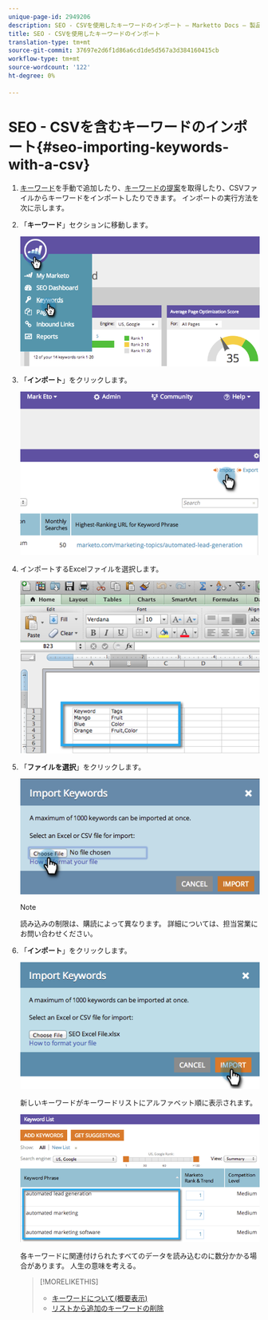 ```yaml
---
unique-page-id: 2949206
description: SEO - CSVを使用したキーワードのインポート — Marketto Docs — 製品ドキュメント
title: SEO - CSVを使用したキーワードのインポート
translation-type: tm+mt
source-git-commit: 37697e2d6f1d86a6cd1de5d567a3d384160415cb
workflow-type: tm+mt
source-wordcount: '122'
ht-degree: 0%

---
```



# SEO - CSVを含むキーワードのインポート{#seo-importing-keywords-with-a-csv}

1. [キーワード](/help/marketo/product-docs/additional-apps/seo/keywords/seo-add-keywords.md)を手動で追加したり、[キーワードの提案](/help/marketo/product-docs/additional-apps/seo/keywords/seo-get-suggested-keywords.md)を取得したり、CSVファイルからキーワードをインポートしたりできます。 インポートの実行方法を次に示します。

1. 「**キーワード**」セクションに移動します。

   ![](assets/image2014-9-18-11-3a44-3a25.png)

1. 「**インポート**」をクリックします。

   ![](assets/image2014-9-18-11-3a44-3a36.png)

1. インポートするExcelファイルを選択します。

   ![](assets/image2014-9-18-11-3a44-3a42.png)

1. 「**ファイルを選択**」をクリックします。

   ![](assets/image2014-9-18-11-3a44-3a46.png)

   >[!NOTE]
   >
   >読み込みの制限は、購読によって異なります。 詳細については、担当営業にお問い合わせください。

1. 「**インポート**」をクリックします。

   ![](assets/image2014-9-18-11-3a45-3a25.png)

   新しいキーワードがキーワードリストにアルファベット順に表示されます。

   ![](assets/image2014-9-18-11-3a45-3a30.png)

   各キーワードに関連付けられたすべてのデータを読み込むのに数分かかる場合があります。 人生の意味を考える。

   >[!MORELIKETHIS]
   >
   >* [キーワードについて(概要表示)](/help/marketo/product-docs/additional-apps/seo/keywords/seo-understanding-keywords.md)
   >* [リストから追加のキーワードの削除](/help/marketo/product-docs/additional-apps/seo/keywords/seo-add-remove-keywords-from-a-list.md)

